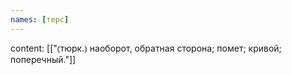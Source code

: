 ```yaml
---
names: [терс]
---
```

content: [["⦅тюрк.⦆ наоборот, обратная сторона; помет; кривой; поперечный."]]
